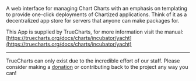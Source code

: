 A web interface for managing Chart Charts with an emphasis on templating to provide one-click deployments of Chartized applications. Think of it as a decentralized app store for servers that anyone can make packages for.

This App is supplied by TrueCharts, for more information visit the manual: [https://truecharts.org/docs/charts/incubator/yacht](https://truecharts.org/docs/charts/incubator/yacht)

---

TrueCharts can only exist due to the incredible effort of our staff.
Please consider making a [donation](https://truecharts.org/docs/about/sponsor) or contributing back to the project any way you can!

